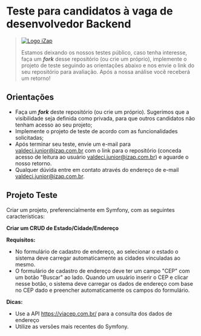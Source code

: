 Teste para candidatos à vaga de desenvolvedor Backend
=====================================================

> [![Logo iZap](https://assets.izap.com.br/izap.com.br/temas/izap-v5/assets/img/ico-izap.png)](https://izap.com.br/)
>
> Estamos deixando os nossos testes público, caso tenha interesse, faça um **_fork_** desse repositório (ou crie um próprio), implemente o projeto de teste seguindo as orientações abaixo e nos envie o link do seu repositório para avaliação. Após a nossa análise você receberá um retorno!    


Orientações
-----------

* Faça um **_fork_** deste repositório (ou crie um próprio). Sugerimos que a visibilidade seja definida como privada, para que outros candidatos não tenham acesso ao seu projeto;
* Implemente o projeto de teste de acordo com as funcionalidades solicitadas;
* Após terminar seu teste, envie um e-mail para valdeci.junior@izap.com.br com o link para o repositório (conceda acesso de leitura ao usuário valdeci.junior@izap.com.br) e aguarde o nosso retorno.
* Qualquer dúvida entre em contato através do endereço de e-mail valdeci.junior@izap.com.br.


Projeto Teste
-------------

Criar um projeto, preferencialmente em Symfony, com as seguintes características:

**Criar um CRUD de Estado/Cidade/Endereço**

**Requisitos:** 
* No formulário de cadastro de endereço, ao selecionar o estado o sistema deve carregar automaticamente as cidades vinculadas ao mesmo.  
* O formulário de cadastro de endereço deve ter um campo "CEP" com um botão "Buscar" ao lado. Quando um usuário inserir o CEP e clicar nesse botão, o sistema deve carregar os dados de endereço com base no CEP dado e preencher automaticamente os campos do formulário.  

**Dicas:** 
* Use a API https://viacep.com.br/ para a consulta dos dados de endereço  
* Utilize as versões mais recentes do Symfony.  
